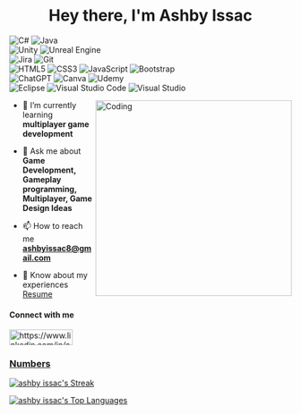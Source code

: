 <h1 align="center">Hey there, I'm Ashby Issac</h1>

![C#](https://img.shields.io/badge/c%23-%23239120.svg?style=for-the-badge&logo=c-sharp&logoColor=white)
![Java](https://img.shields.io/badge/java-%23ED8B00.svg?style=for-the-badge&logo=openjdk&logoColor=white)
<br>
![Unity](https://img.shields.io/badge/unity-%23000000.svg?style=for-the-badge&logo=unity&logoColor=white)
![Unreal Engine](https://img.shields.io/badge/unrealengine-%23313131.svg?style=for-the-badge&logo=unrealengine&logoColor=white)
<br>
![Jira](https://img.shields.io/badge/jira-%230A0FFF.svg?style=for-the-badge&logo=jira&logoColor=white)
![Git](https://img.shields.io/badge/git-%23F05033.svg?style=for-the-badge&logo=git&logoColor=white)
<br>
![HTML5](https://img.shields.io/badge/html5-%23E34F26.svg?style=for-the-badge&logo=html5&logoColor=white)
![CSS3](https://img.shields.io/badge/css3-%231572B6.svg?style=for-the-badge&logo=css3&logoColor=white)
![JavaScript](https://img.shields.io/badge/javascript-%23323330.svg?style=for-the-badge&logo=javascript&logoColor=%23F7DF1E)
![Bootstrap](https://img.shields.io/badge/bootstrap-%238511FA.svg?style=for-the-badge&logo=bootstrap&logoColor=white)
<br>
![ChatGPT](https://img.shields.io/badge/chatGPT-74aa9c?style=for-the-badge&logo=openai&logoColor=white)
![Canva](https://img.shields.io/badge/Canva-%2300C4CC.svg?style=for-the-badge&logo=Canva&logoColor=white)
![Udemy](https://img.shields.io/badge/Udemy-A435F0?style=for-the-badge&logo=Udemy&logoColor=white)
<br>
![Eclipse](https://img.shields.io/badge/Eclipse-FE7A16.svg?style=for-the-badge&logo=Eclipse&logoColor=white)
![Visual Studio Code](https://img.shields.io/badge/Visual%20Studio%20Code-0078d7.svg?style=for-the-badge&logo=visual-studio-code&logoColor=white)
![Visual Studio](https://img.shields.io/badge/Visual%20Studio-5C2D91.svg?style=for-the-badge&logo=visual-studio&logoColor=white)

<div>
  <img align="right" alt="Coding" width="350" src="https://cdn.dribbble.com/users/1292677/screenshots/6139167/avento.gif">
  <p>
    
  - 🌱 I’m currently learning **multiplayer game development**
  
  - 💬 Ask me about **Game Development, Gameplay programming, Multiplayer, Game Design Ideas**
  
  - 📫 How to reach me **ashbyissac8@gmail.com**
  
  - 📄 Know about my experiences
    <a href="https://docs.google.com/document/d/1tBp4KG9S_tHr8QgeW3JsrRPg330s-YLFk43gVkBDNwY/edit?usp=sharing">Resume</a>
  
  </p>
</div>



<h4 align="left">Connect with me</h4>
<p align="left">
<a href="https://www.linkedin.com/in/ashby-issac/" target="blank"><img align="center" src="https://img.shields.io/badge/linkedin-%230077B5.svg?style=for-the-badge&logo=linkedin&logoColor=white" alt="https://www.linkedin.com/in/ashby-issac/" height="28" width="113" />
</p>

### Numbers

![ashby issac's Streak](https://github-readme-streak-stats.herokuapp.com/?user=ashbyissac&theme=darcula&hide_border=true)

![ashby issac's Top Languages](https://github-readme-stats.vercel.app/api/top-langs?username=ashbyissac&theme=darcula&show_icons=true&hide_border=true&locale=en&layout=compact)
